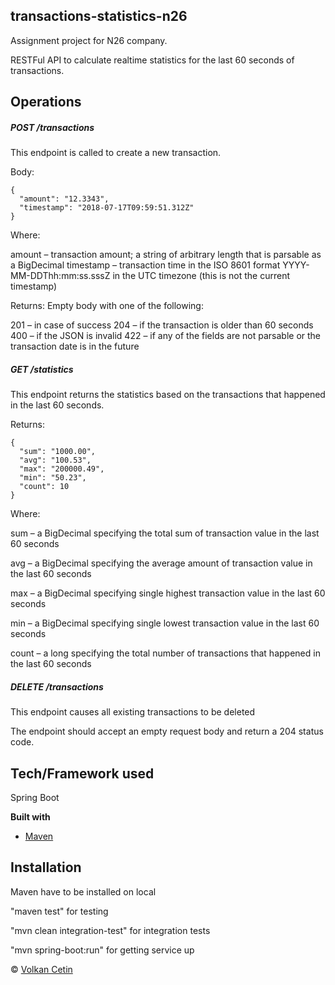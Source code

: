 ## transactions-statistics-n26
Assignment project for N26 company.

RESTFul API to calculate realtime statistics for the last 60 seconds of transactions.

## Operations

##### POST /transactions

This endpoint is called to create a new transaction.

Body:
```
{
  "amount": "12.3343",
  "timestamp": "2018-07-17T09:59:51.312Z"
}
```
Where:

amount – transaction amount; a string of arbitrary length that is parsable as a BigDecimal
timestamp – transaction time in the ISO 8601 format YYYY-MM-DDThh:mm:ss.sssZ in the UTC timezone (this is not the current timestamp)
 

Returns: Empty body with one of the following:

201 – in case of success
204 – if the transaction is older than 60 seconds
400 – if the JSON is invalid
422 – if any of the fields are not parsable or the transaction date is in the future
 

##### GET /statistics

This endpoint returns the statistics based on the transactions that happened in the last 60 seconds.

Returns:
```
{
  "sum": "1000.00",
  "avg": "100.53",
  "max": "200000.49",
  "min": "50.23",
  "count": 10
}
```
Where:

sum – a BigDecimal specifying the total sum of transaction value in the last 60 seconds

avg – a BigDecimal specifying the average amount of transaction value in the last 60 seconds

max – a BigDecimal specifying single highest transaction value in the last 60 seconds

min – a BigDecimal specifying single lowest transaction value in the last 60 seconds

count – a long specifying the total number of transactions that happened in the last 60 seconds

##### DELETE /transactions

This endpoint causes all existing transactions to be deleted

The endpoint should accept an empty request body and return a 204 status code.

## Tech/Framework used
Spring Boot

<b>Built with</b>
- [Maven](https://maven.apache.org/)

## Installation

Maven have to be installed on local

"maven test" for testing

"mvn clean integration-test" for integration tests

"mvn spring-boot:run" for getting service up 

      
© [Volkan Cetin]()